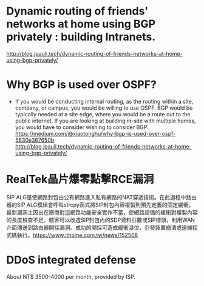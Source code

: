 # Dynamic routing of friends' networks at home using BGP privately : building Intranets.
http://blog.jpauli.tech/dynamic-routing-of-friends-networks-at-home-using-bgp-privately/
# Why BGP is used over OSPF?
- If you would be conducting internal routing, as the routing within a site, company, or campus, you would be willing to use OSPF. BGP would be typically needed at a site edge, where you would be a route out to the public internet. If you are looking at building in-site with multiple homes, you would have to consider wishing to consider BGP.
https://medium.com/@xiaotonghu/why-bgp-is-used-over-ospf-5830e367650b <br>
http://blog.jpauli.tech/dynamic-routing-of-friends-networks-at-home-using-bgp-privately/
# RealTek晶片爆零點擊RCE漏洞
SIP ALG是使網路封包由公有網路進入私有網路的NAT穿透技術。在此過程中路由器的SIP ALG模組會呼叫strcpy函式將SIP封包內容複製到預先定義的固定緩衝。最新漏洞主因出在廠商對這網路功能安全實作不當，使網路設備的緩衝對複製內容的長度檢查不足。駭客可以改造SIP封包內的SDP資料引數或SIP標頭，利用WAN介面傳送到路由器開採漏洞。成功的開採可造成緩衝溢位，引發裝置崩潰或遠端程式碼執行。https://www.ithome.com.tw/news/152508 
# DDoS integrated defense
About NT$ 3500-4000 per month, provided by ISP.
